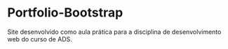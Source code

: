 # Portfolio-Bootstrap
Site desenvolvido como aula prática para a disciplina de desenvolvimento web do curso de ADS.
